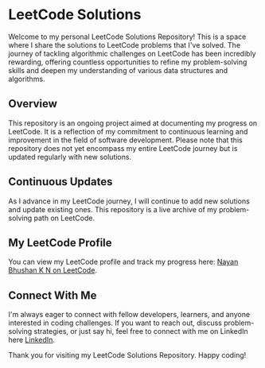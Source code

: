 # LeetCode Solutions

Welcome to my personal LeetCode Solutions Repository! This is a space where I share the solutions to LeetCode problems that I've solved. The journey of tackling algorithmic challenges on LeetCode has been incredibly rewarding, offering countless opportunities to refine my problem-solving skills and deepen my understanding of various data structures and algorithms.

## Overview 

This repository is an ongoing project aimed at documenting my progress on LeetCode. It is a reflection of my commitment to continuous learning and improvement in the field of software development. Please note that this repository does not yet encompass my entire LeetCode journey but is updated regularly with new solutions.

## Continuous Updates

As I advance in my LeetCode journey, I will continue to add new solutions and update existing ones. This repository is a live archive of my problem-solving path on LeetCode.

## My LeetCode Profile

You can view my LeetCode profile and track my progress here: [Nayan Bhushan K N on LeetCode](https://leetcode.com/Nayan_Bhushan_K_N/).

## Connect With Me

I'm always eager to connect with fellow developers, learners, and anyone interested in coding challenges. If you want to reach out, discuss problem-solving strategies, or just say hi, feel free to connect with me on LinkedIn here [LinkedIn](https://www.linkedin.com/in/nayan-bhushan-k-n/).

Thank you for visiting my LeetCode Solutions Repository. Happy coding!

